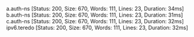 a.auth-ns               [Status: 200, Size: 670, Words: 111, Lines: 23, Duration: 34ms]
b.auth-ns               [Status: 200, Size: 670, Words: 111, Lines: 23, Duration: 31ms]
c.auth-ns               [Status: 200, Size: 670, Words: 111, Lines: 23, Duration: 32ms]
ipv6.teredo             [Status: 200, Size: 670, Words: 111, Lines: 23, Duration: 32ms]
